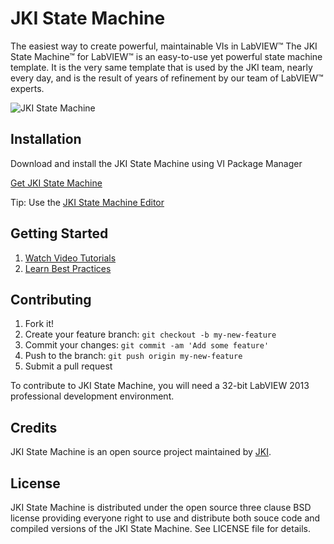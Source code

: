 # JKI State Machine
The easiest way to create powerful, maintainable VIs in LabVIEW™
The JKI State Machine™ for LabVIEW™ is an easy-to-use yet powerful state machine template. It is the very same template that is used by the JKI team, nearly every day, and is the result of years of refinement by our team of LabVIEW™ experts.

![JKI State Machine](https://cloud.githubusercontent.com/assets/381432/18533372/40d78f54-7a97-11e6-9455-0c55d923c06f.png)

## Installation
Download and install the JKI State Machine using VI Package Manager

[Get JKI State Machine](http://vipm.jki.net/#!/package/jki_lib_state_machine)

Tip: Use the [JKI State Machine Editor](https://github.com/JKISoftware/JKI-State-Machine-Editor)

## Getting Started
1. [Watch Video Tutorials](https://www.youtube.com/playlist?list=PL8BF8A6F0F4739D46)
2. [Learn Best Practices](http://blog.jki.net/products/state-machine/jki-state-machine-best-practices/)

## Contributing

1. Fork it!
2. Create your feature branch: `git checkout -b my-new-feature`
3. Commit your changes: `git commit -am 'Add some feature'`
4. Push to the branch: `git push origin my-new-feature`
5. Submit a pull request

To contribute to JKI State Machine, you will need a 32-bit LabVIEW 2013 professional development environment. 

## Credits

JKI State Machine is an open source project maintained by [JKI](http://jki.net).

## License

JKI State Machine is distributed under the open source three clause BSD license providing everyone right to use and distribute both souce code 
and compiled versions of the JKI State Machine. See LICENSE file for details.
